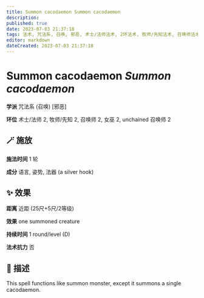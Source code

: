 ```yaml
---
title: Summon cacodaemon Summon cacodaemon
description: 
published: true
date: 2023-07-03 21:37:18
tags: 法术, 咒法系, 召唤, 邪恶, 术士/法师法术, 2环法术, 牧师/先知法术, 召唤师法术, 女巫法术, unchained 召唤师法术
editor: markdown
dateCreated: 2023-07-03 21:37:18
---
```


# **Summon cacodaemon** *Summon cacodaemon*

**学派** 咒法系 (召唤) \[邪恶\] 

**环位** 术士/法师 2, 牧师/先知 2, 召唤师 2, 女巫 2, unchained 召唤师 2

## 🪄 施放

**施法时间** 1 轮

**成分** 语言, 姿势, 法器 (a silver hook)

## ✨ 效果  

**距离** 近距 (25尺+5尺/2等级) 

**效果** one summoned creature 

**持续时间** 1 round/level (D) 

**法术抗力** 否

## 📖 描述

This spell functions like summon monster, except it summons a single cacodaemon.
    